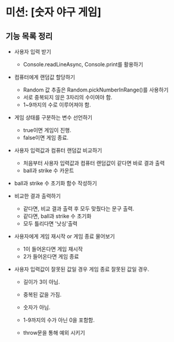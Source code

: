 # 미션: [숫자 야구 게임]

## 기능 목록 정리

- 사용자 입력 받기
  - Console.readLineAsync, Console.print를 활용하기

- 컴퓨터에게 랜덤값 할당하기
  - Random 값 추출은 Random.pickNumberInRange()를 사용하기
  - 서로 중복되지 않은 3자리의 수이여야 함.
  - 1~9까지의 수로 이루어져야 함.

- 게임 상태를 구분하는 변수 선언하기
  - true이면 게임이 진행.
  - false이면 게임 종료.

- 사용자 입력값과 컴퓨터 랜덤값 비교하기
  - 처음부터 사용자 입력값과 컴퓨터 랜덤값이 같다면 바로 결과 출력
  - ball과 strike 수 카운트

- ball과 strike 수 초기화 함수 작성하기

- 비교한 결과 출력하기
  - 같다면, 비교 결과 출력 후 모두 맞췄다는 문구 출력.
  - 같다면, ball과 strike 수 초기화
  - 모두 틀리다면 '낫싱'출력

- 사용자에게 게임 재시작 or 게임 종료 물어보기
  - 1이 들어온다면 게임 재시작
  - 2가 들어온다면 게임 종료

- 사용자 입력값이 잘못된 값일 경우 게임 종료
 잘못된 값일 경우.
  - 길이가 3이 아님.
  - 중복된 값을 가짐.
  - 숫자가 아님.
  - 1-9까지의 수가 아닌 0을 포함함.

  - throw문을 통해 예외 시키기
